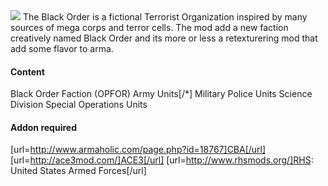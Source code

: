 <img src="https://raw.githubusercontent.com/EvulDev/TerroristOrganizationBlackOrder/master/Extra/logo01.png">
The Black Order is a fictional Terrorist Organization inspired by many sources of mega corps and terror cells. The mod add a new faction creatively named Black Order and its more or less a retexturering mod that add some flavor to arma. 

#### Content
Black Order Faction (OPFOR)
Army Units[/*]
Military Police Units
Science Division
Special Operations Units

#### Addon required
[url=http://www.armaholic.com/page.php?id=18767]CBA[/url]
[url=http://ace3mod.com/]ACE3[/url]
[url=http://www.rhsmods.org/]RHS: United States Armed Forces[/url]
